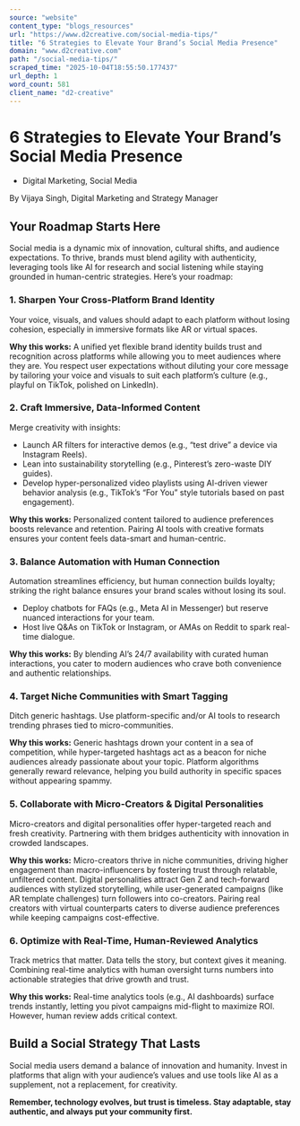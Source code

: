 ```yaml
---
source: "website"
content_type: "blogs_resources"
url: "https://www.d2creative.com/social-media-tips/"
title: "6 Strategies to Elevate Your Brand’s Social Media Presence"
domain: "www.d2creative.com"
path: "/social-media-tips/"
scraped_time: "2025-10-04T18:55:50.177437"
url_depth: 1
word_count: 581
client_name: "d2-creative"
---
```


# 6 Strategies to Elevate Your Brand’s Social Media Presence

*   Digital Marketing, Social Media

By Vijaya Singh, Digital Marketing and Strategy Manager

## Your Roadmap Starts Here

Social media is a dynamic mix of innovation, cultural shifts, and audience expectations. To thrive, brands must blend agility with authenticity, leveraging tools like AI for research and social listening while staying grounded in human-centric strategies. Here’s your roadmap:

### 1. Sharpen Your Cross-Platform Brand Identity

Your voice, visuals, and values should adapt to each platform without losing cohesion, especially in immersive formats like AR or virtual spaces.

**Why this works:** A unified yet flexible brand identity builds trust and recognition across platforms while allowing you to meet audiences where they are. You respect user expectations without diluting your core message by tailoring your voice and visuals to suit each platform’s culture (e.g., playful on TikTok, polished on LinkedIn).

### 2. Craft Immersive, Data-Informed Content

Merge creativity with insights:

*   Launch AR filters for interactive demos (e.g., “test drive” a device via Instagram Reels).
*   Lean into sustainability storytelling (e.g., Pinterest’s zero-waste DIY guides).
*   Develop hyper-personalized video playlists using AI-driven viewer behavior analysis (e.g., TikTok’s “For You” style tutorials based on past engagement).

**Why this works:** Personalized content tailored to audience preferences boosts relevance and retention. Pairing AI tools with creative formats ensures your content feels data-smart and human-centric.

### 3. Balance Automation with Human Connection

Automation streamlines efficiency, but human connection builds loyalty; striking the right balance ensures your brand scales without losing its soul.

*   Deploy chatbots for FAQs (e.g., Meta AI in Messenger) but reserve nuanced interactions for your team.
*   Host live Q&As on TikTok or Instagram, or AMAs on Reddit to spark real-time dialogue.

**Why this works:** By blending AI’s 24/7 availability with curated human interactions, you cater to modern audiences who crave both convenience and authentic relationships.

### 4. Target Niche Communities with Smart Tagging

Ditch generic hashtags. Use platform-specific and/or AI tools to research trending phrases tied to micro-communities.

**Why this works:** Generic hashtags drown your content in a sea of competition, while hyper-targeted hashtags act as a beacon for niche audiences already passionate about your topic. Platform algorithms generally reward relevance, helping you build authority in specific spaces without appearing spammy.

### 5. Collaborate with Micro-Creators & Digital Personalities

Micro-creators and digital personalities offer hyper-targeted reach and fresh creativity. Partnering with them bridges authenticity with innovation in crowded landscapes.

**Why this works:** Micro-creators thrive in niche communities, driving higher engagement than macro-influencers by fostering trust through relatable, unfiltered content. Digital personalities attract Gen Z and tech-forward audiences with stylized storytelling, while user-generated campaigns (like AR template challenges) turn followers into co-creators. Pairing real creators with virtual counterparts caters to diverse audience preferences while keeping campaigns cost-effective.

### 6. Optimize with Real-Time, Human-Reviewed Analytics

Track metrics that matter. Data tells the story, but context gives it meaning. Combining real-time analytics with human oversight turns numbers into actionable strategies that drive growth and trust.

**Why this works:** Real-time analytics tools (e.g., AI dashboards) surface trends instantly, letting you pivot campaigns mid-flight to maximize ROI. However, human review adds critical context.

## Build a Social Strategy That Lasts

Social media users demand a balance of innovation and humanity. Invest in platforms that align with your audience’s values and use tools like AI as a supplement, not a replacement, for creativity.

**Remember, technology evolves, but trust is timeless. Stay adaptable, stay authentic, and always put your community first.**